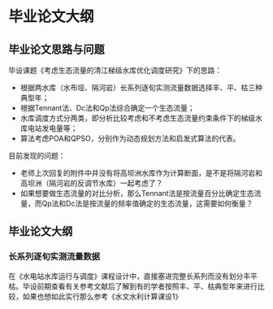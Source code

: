 # 毕业论文大纲


## 毕业论文思路与问题

毕设课题《考虑生态流量的清江梯级水库优化调度研究》下的思路：

- 根据两水库（水布垭、隔河岩）长系列逐旬实测流量数据选择丰、平、枯三种典型年；
- 根据Tennant法、Dc法和Qp法综合确定一个生态流量；
- 水库调度方式分两类，即分析比较考虑和不考虑生态流量约束条件下的梯级水库电站发电量等；
- 算法考虑POA和QPSO，分别作为动态规划方法和启发式算法的代表。

目前发现的问题：

- 老师上次回复的附件中并没有将高坝洲水库作为计算断面，是不是将隔河岩和高坝洲（隔河岩的反调节水库）一起考虑了？
- 如果想要做生态流量的对比分析，那么Tennant法是按流量百分比确定生态流量，而Qp法和Dc法是按流量的频率值确定的生态流量，这需要如何衡量？

<!--more-->

## 毕业论文大纲

### 长系列逐旬实测流量数据

在《水电站水库运行与调度》课程设计中，直接塞进完整长系列而没有划分丰平枯。毕设前期查看有关参考文献后了解到有的学者按照丰、平、枯典型年来进行比较，如果也想如此实行那么参考《水文水利计算课设1》